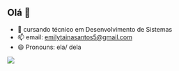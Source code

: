 ## Olá 👋
- 🔭 cursando técnico em Desenvolvimento de Sistemas
- 📫 email: emilytainasantos5@gmail.com
- 😄 Pronouns: ela/ dela

 <img src="https://cdn.jsdelivr.net/gh/devicons/devicon@latest/icons/threedsmax/threedsmax-original.svg" />
          
